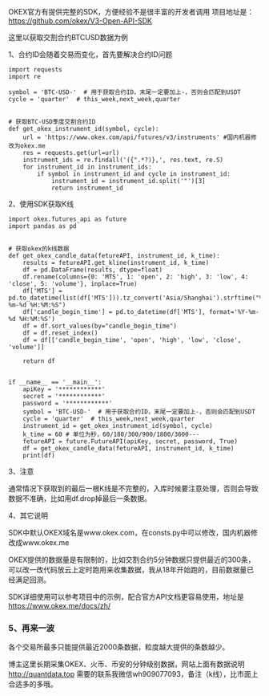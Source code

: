 OKEX官方有提供完整的SDK，方便经验不是很丰富的开发者调用
项目地址是：https://github.com/okex/V3-Open-API-SDK

这里以获取交割合约BTCUSD数据为例

1、合约ID会随着交易而变化，首先要解决合约ID问题
```
import requests
import re
 
symbol = 'BTC-USD-'  # 用于获取合约ID，末尾一定要加上-，否则会匹配到USDT
cycle = 'quarter'  # this_week,next_week,quarter
 
 
# 获取BTC-USD季度交割合约ID
def get_okex_instrument_id(symbol, cycle):
    url = 'https://www.okex.com/api/futures/v3/instruments' #国内机器修改为okex.me
    res = requests.get(url=url)
    instrument_ids = re.findall('({".*?)},', res.text, re.S)
    for instrument_id in instrument_ids:
        if symbol in instrument_id and cycle in instrument_id:
            instrument_id = instrument_id.split('"')[3]
            return instrument_id
```
2、使用SDK获取K线
```
import okex.futures_api as future
import pandas as pd
 
 
# 获取okex的k线数据
def get_okex_candle_data(fetureAPI, instrument_id, k_time):
    results = fetureAPI.get_kline(instrument_id, k_time)
    df = pd.DataFrame(results, dtype=float)
    df.rename(columns={0: 'MTS', 1: 'open', 2: 'high', 3: 'low', 4: 'close', 5: 'volume'}, inplace=True)
    df['MTS'] = pd.to_datetime(list(df['MTS'])).tz_convert('Asia/Shanghai').strftime("%Y-%m-%d %H:%M:%S")
    df['candle_begin_time'] = pd.to_datetime(df['MTS'], format='%Y-%m-%d %H:%M:%S')
    df = df.sort_values(by="candle_begin_time")
    df = df.reset_index()
    df = df[['candle_begin_time', 'open', 'high', 'low', 'close', 'volume']]
 
    return df
 
 
if __name__ == '__main__':
    apiKey = '************'
    secret = '************'
    password = '************'
    symbol = 'BTC-USD-'  # 用于获取合约ID，末尾一定要加上-，否则会匹配到USDT
    cycle = 'quarter'  # this_week,next_week,quarter
    instrument_id = get_okex_instrument_id(symbol, cycle)
    k_time = 60 # 单位为秒，60/180/300/900/1800/3600---
    fetureAPI = future.FutureAPI(apiKey, secret, password, True)
    df = get_okex_candle_data(fetureAPI, instrument_id, k_time)
    print(df)
```

3、注意

通常情况下获取到的最后一根K线是不完整的，入库时候要注意处理，否则会导致数据不准确，比如用df.drop掉最后一条数据。

4、其它说明

SDK中默认OKEX域名是www.okex.com，在consts.py中可以修改，国内机器修改成www.okex.me

OKEX提供的数据量是有限制的，比如交割合约5分钟数据只提供最近的300条，可以改一改代码放云上定时跑用来收集数据，我从18年开始跑的，目前数据量已经满足回测。

SDK详细使用可以参考项目中的示例，配合官方API文档更容易使用，地址是 https://www.okex.me/docs/zh/

 

### 5、再来一波

各个交易所最多只能提供最近2000条数据，粒度越大提供的条数越少。

博主这里长期采集OKEX、火币、币安的分钟级别数据，网站上面有数据说明 http://quantdata.top  需要的联系我微信wh909077093，备注（k线），比市面上合适多的多哦。
